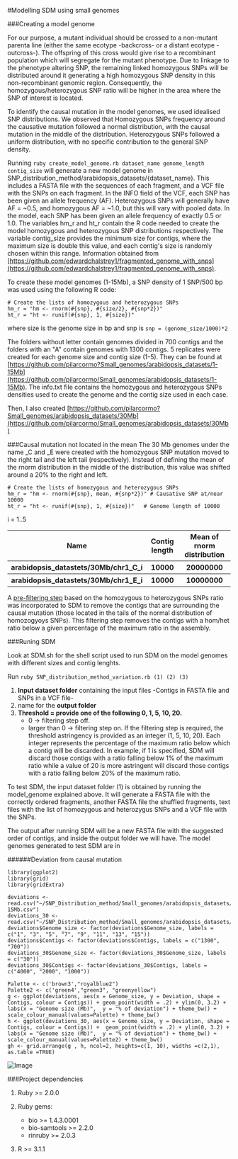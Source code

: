 
#Modelling SDM using small genomes


###Creating a model genome

For our purpose, a mutant individual should be crossed to a non-mutant parenta line (either the same ecotype -backcross- or a distant ecotype -outcross-). The offspring of this cross would give rise to a recombinant population which will segregate for the mutant phenotype. Due to linkage to the phenotype altering SNP, the remaining linked homozygous SNPs will be distributed around it generating a high homozygous SNP density in this non-recombinant genomic region. Consequently, the homozygous/heterozygous SNP ratio will be higher in the area where the SNP of interest is located.

To identify the causal mutation in the model genomes, we used idealised SNP distributions. We observed that Homozygous SNPs frequency around the causative mutation followed a normal distribution, with the causal mutation  in the middle of the distribution.  Heterozygous SNPs followed a uniform distribution, with no specific contribution to the general SNP density.

Running ```ruby create_model_genome.rb dataset_name genome_length contig_size``` will generate a new model genome in SNP_distribution_method/arabidopsis_datasets/{dataset_name}. This includes a FASTA file with the sequences of each fragment, and a VCF file with the SNPs on each fragment. In the INFO field of the VCF, each SNP has been given an allele frequency (AF). Heterozygous SNPs will generally have AF = ~0.5, and homozygous AF = ~1.0, but this will vary with pooled data. In the model, each SNP has been given an allele frequency of exactly 0.5 or 1.0. The variables hm_r and ht_r contain the R code needed to create the model homozygous and heterozygous SNP distributions respectively. The variable contig_size provides the minimum size for contigs, where the maximum size is double this value, and each contig's size is randomly chosen within this range. Information obtained from [https://github.com/edwardchalstrey1/fragmented_genome_with_snps](https://github.com/edwardchalstrey1/fragmented_genome_with_snps). 

To create these model genomes (1-15Mb), a SNP density of 1 SNP/500 bp was used using the following R code:

```
# Create the lists of homozygous and heterozygous SNPs
hm_r = "hm <- rnorm(#{snp}, #{size/2}, #{snp*2})" 
ht_r = "ht <- runif(#{snp}, 1, #{size})"   
```
where size is the genome size in bp and snp is ```snp = (genome_size/1000)*2```

The folders without letter contain genomes divided in 700 contigs and the folders with an "A" contain genomes with 1300 contigs. 5 replicates were created for each genome size and contig size (1-5). They can be found at [https://github.com/pilarcormo?Small_genomes/arabidopsis_datasets/1-15Mb](https://github.com/pilarcormo/Small_genomes/arabidopsis_datasets/1-15Mb). The info.txt file contains the homozygous and heterozygous SNPs densities used to create the genome and the contig size used in each case. 

Then, I also created [https://github.com/pilarcormo?Small_genomes/arabidopsis_datasets/30Mb](https://github.com/pilarcormo/Small_genomes/arabidopsis_datasets/30Mb)


###Causal mutation not located in the mean
The 30 Mb genomes under the name _C and _E were created with the homozygous SNP mutation moved to the right tail and the left tail (respectively). Instead of defining the mean of the rnorm distribution in the middle of the distribution, this value was shifted around a 20% to the right and left.

```
# Create the lists of homozygous and heterozygous SNPs
hm_r = "hm <- rnorm(#{snp}, mean, #{snp*2})" # Causative SNP at/near 10000
ht_r = "ht <- runif(#{snp}, 1, #{size})"   # Genome length of 10000
```
i = 1..5
<table>
 <tr><th>Name <th>Contig length</th> <th>Mean of rnorm distribution</th>
 <tr><th>arabidopsis_datastets/30Mb/chr1_C_i <th>10000 </th> <th>20000000</th>
 <tr><th>arabidopsis_datastets/30Mb/chr1_E_i <th>10000 </th> <th>10000000</th>
</table>

A [pre-filtering step](https://github.com/pilarcormo/Small_genomes/arabidopsis_datasets/Analyse_effect_ratio) based on the homozygous to heterozygous SNPs ratio was incorporated to SDM to remove the contigs that are surrounding the causal mutation (those located in the tails of the normal distribution of homozogyoys SNPs). This filtering step removes the contigs with a hom/het ratio below a given percentage of the maximum ratio in the assembly.


###Runing SDM


Look at SDM.sh for the shell script used to run SDM on the model genomes with different sizes and contig lenghts. 

Run ```ruby SNP_distribution_method_variation.rb (1) (2) (3)```

1. **Input dataset folder** containing the input files -Contigs in FASTA file and SNPs in a VCF file-
2. name for the **output folder**
3. **Threshold = provide one of the following 0, 1, 5, 10, 20.**
	- 0 -> filtering step off. 
	- larger than 0 -> filtering step on.  If the filtering step is required, the threshold astringency is provided as an integer (1, 5, 10, 20). Each integer represents the percentage of the maximum ratio below which a contig will be discarded. In example, if 1 is specified, SDM will discard those contigs with a ratio falling below 1% of the maximum ratio while a value of 20 is more astringent  will discard those contigs with a ratio falling below 20% of the maximum ratio. 

To test SDM, the input dataset folder (1) is obtained by running the model_genome explained above. It will generate a FASTA file with the correctly ordered fragments, another FASTA file the shuffled fragments, text files with the list of homozygous and heterozygus SNPs and a VCF file with the SNPs. 

The output after running SDM will be a new FASTA file with the suggested order of contigs, and inside the output folder we will have. The model genomes generated to test SDM are in 

######Deviation from causal mutation

```
library(ggplot2)
library(grid)
library(gridExtra)
```
```
deviations <- read.csv("~/SNP_Distribution_method/Small_genomes/arabidopsis_datasets/1-15Mb.csv")
deviations_30 <- read.csv("~/SNP_Distribution_method/Small_genomes/arabidopsis_datasets/30Mb.csv")
deviations$Genome_size <- factor(deviations$Genome_size, labels = c("1", "3", "5", "7", "9", "11", "13", "15"))
deviations$Contigs <- factor(deviations$Contigs, labels = c("1300", "700"))
deviations_30$Genome_size <- factor(deviations_30$Genome_size, labels = c("30"))
deviations_30$Contigs <- factor(deviations_30$Contigs, labels = c("4000", "2000", "1000"))
```
```
Palette <- c('brown3',"royalblue2")
Palette2 <- c('green4',"green3", "greenyellow")
g <- ggplot(deviations, aes(x = Genome_size, y = Deviation, shape = Contigs, colour = Contigs)) + geom_point(width = .2) + ylim(0, 3.2) + labs(x = "Genome size (Mb)",  y = "% of deviation") + theme_bw() + scale_colour_manual(values=Palette) + theme_bw()
h <- ggplot(deviations_30, aes(x = Genome_size, y = Deviation, shape = Contigs, colour = Contigs)) +  geom_point(width = .2) + ylim(0, 3.2) + labs(x = "Genome size (Mb)",  y = "% of deviation") + theme_bw() + scale_colour_manual(values=Palette2) + theme_bw()
gh <- grid.arrange(g , h, ncol=2, heights=c(1, 10), widths =c(2,1), as.table =TRUE)
```

![Image](Rplot.jitter_order.png)

###Project dependencies

1. Ruby >= 2.0.0

2. Ruby gems:

	- bio >= 1.4.3.0001
	- bio-samtools >= 2.2.0
	- rinruby >= 2.0.3

3. R >= 3.1.1


